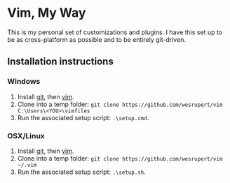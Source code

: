 # Vim, My Way
This is my personal set of customizations and plugins. I have this set up to be as cross-platform as possible and to be entirely git-driven.

## Installation instructions

### Windows
1. Install [git](https://git-scm.com/download), then [vim](http://www.vim.org/download.php).
2. Clone into a temp folder: `git clone https://github.com/wesrupert/vim C:\Users\<YOU>\vimfiles`
3. Run the associated setup script: `.\setup.cmd`.

### OSX/Linux
1. Install [git](https://git-scm.com/download), then [vim](http://www.vim.org/download.php).
2. Clone into a temp folder: `git clone https://github.com/wesrupert/vim ~/.vim`
3. Run the associated setup script: `.\setup.sh`.
